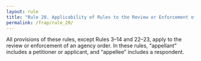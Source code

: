 ```yaml
---
layout: rule
title: "Rule 20. Applicability of Rules to the Review or Enforcement of an Agency Order"
permalink: /frap/rule_20/
---
```


All provisions of these rules, except Rules 3–14 and 22–23, apply to the review or enforcement of an agency order. In these rules, “appellant” includes a petitioner or applicant, and “appellee” includes a respondent.